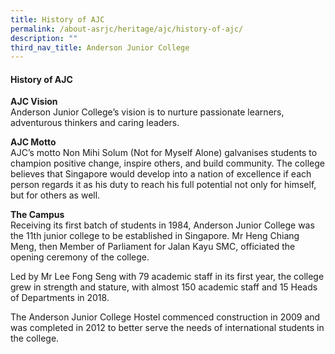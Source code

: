 ```yaml
---
title: History of AJC
permalink: /about-asrjc/heritage/ajc/history-of-ajc/
description: ""
third_nav_title: Anderson Junior College
---
```

#### History of AJC

**AJC Vision**  
Anderson Junior College’s vision is to nurture passionate learners, adventurous thinkers and caring leaders.

**AJC Motto**  
AJC’s motto Non Mihi Solum (Not for Myself Alone) galvanises students to champion positive change, inspire others, and build community. The college believes that Singapore would develop into a nation of excellence if each person regards it as his duty to reach his full potential not only for himself, but for others as well.

**The Campus**  
Receiving its first batch of students in 1984, Anderson Junior College was the 11th junior college to be established in Singapore. Mr Heng Chiang Meng, then Member of Parliament for Jalan Kayu SMC, officiated the opening ceremony of the college.

Led by Mr Lee Fong Seng with 79 academic staff in its first year, the college grew in strength and stature, with almost 150 academic staff and 15 Heads of Departments in 2018.

The Anderson Junior College Hostel commenced construction in 2009 and was completed in 2012 to better serve the needs of international students in the college.